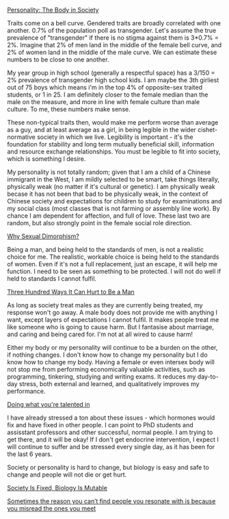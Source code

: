 [Personality: The Body in Society](https://meltingasphalt.com/personality-the-body-in-society/)

Traits come on a bell curve. Gendered traits are broadly correlated with one another. 0.7% of the population poll as transgender. Let's assume the true prevalence of "transgender" if there is no stigma against them is 3*0.7% = 2%. Imagine that 2% of men land in the middle of the female bell curve, and 2% of women land in the middle of the male curve. We can estimate these numbers to be close to one another.

My year group in high school (generally a respectful space) has a 3/150 = 2% prevalence of transgender high school kids. I am maybe the 3th girliest out of 75 boys which means i'm in the top 4% of opposite-sex traited students, or 1 in 25. I am definitely closer to the female median than the male on the measure, and more in line with female culture than male culture. To me, these numbers make sense. 

These non-typical traits then, would make me perform worse than average as a guy, and at least average as a girl, in being legible in the wider cishet-normative society in which we live. Legibility is important - it's the foundation for stability and long term mutually beneficial skill, information and resource exchange relationships. You must be legible to fit into society, which is something I desire.

My personality is not totally random; given that I am a child of a Chinese immigrant in the West, I am mildly selected to be smart, take things literally, physically weak (no matter if it's cultural or genetic). I am physically weak becase it has not been that bad to be physically weak, in the context of Chinese society and expectations for children to study for examinations and my social class (most classes that is not farming or assembly line work). By chance I am dependent for affection, and full of love. These last two are random, but also strongly point in the female social role direction.

[Why Sexual Dimorphism?](https://malmesbury.substack.com/i/45876739/part-the-dimorphification)

Being a man, and being held to the standards of men, is not a realistic choice for me. The realistic, workable choice is being held to the standards of women. Even if it's not a full replacement, just an escape, it will help me function. I need to be seen as something to be protected. I will not do well if held to standards I cannot fulfil.

[Three Hundred Ways It Can Hurt to Be a Man](https://elodes.substack.com/p/three-hundred-ways-it-can-hurt-to)

As long as society treat males as they are currently being treated, my response won't go away. A male body does not provide me with anything I want, except layers of expectations I cannot fulfil. It makes people treat me like someone who is going to cause harm. But I fantasise about marriage, and caring and being cared for. I'm not at all wired to cause harm!

Either my body or my personality will continue to be a burden on the other, if nothing changes. I don't know how to change my personality but I do know how to change my body. Having a female or even intersex body will not stop me from performing economically valuable activities, such as programming, tinkering, studying and writing exams. It reduces my day-to-day stress, both external and learned, and qualitatively improves my performance. 

[Doing what you're talented in](https://slatestarcodex.com/2015/02/01/talents-part-2-attitude-vs-altitude/)

I have already stressed a ton about these issues - which hormones would fix and have fixed in other people. I can point to PhD students and assisstant professors and other successful, normal people. I am trying to get there, and it will be okay! If I don't get endocrine intervention, I expect I will continue to suffer and be stressed every single day, as it has been for the last 6 years.

Society or personality is hard to change, but biology is easy and safe to change and people will not die or get hurt.

[Society Is Fixed, Biology Is Mutable](https://slatestarcodex.com/2014/09/10/society-is-fixed-biology-is-mutable/)

[Sometimes the reason you can’t find people you resonate with is because you misread the ones you meet](https://www.henrikkarlsson.xyz/p/friends-missed)
